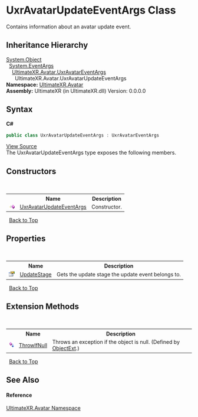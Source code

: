 # UxrAvatarUpdateEventArgs Class
 

Contains information about an avatar update event.


## Inheritance Hierarchy
<a href="https://docs.microsoft.com/dotnet/api/system.object" target="_blank" rel="noopener noreferrer">System.Object</a><br />&nbsp;&nbsp;<a href="https://docs.microsoft.com/dotnet/api/system.eventargs" target="_blank" rel="noopener noreferrer">System.EventArgs</a><br />&nbsp;&nbsp;&nbsp;&nbsp;<a href="T_UltimateXR_Avatar_UxrAvatarEventArgs">UltimateXR.Avatar.UxrAvatarEventArgs</a><br />&nbsp;&nbsp;&nbsp;&nbsp;&nbsp;&nbsp;UltimateXR.Avatar.UxrAvatarUpdateEventArgs<br />
**Namespace:**&nbsp;<a href="N_UltimateXR_Avatar">UltimateXR.Avatar</a><br />**Assembly:**&nbsp;UltimateXR (in UltimateXR.dll) Version: 0.0.0.0

## Syntax

**C#**<br />
``` C#
public class UxrAvatarUpdateEventArgs : UxrAvatarEventArgs
```

<a href="UltimateXR/Scripts/Avatar/UxrAvatarUpdateEventArgs.cs" rel="noopener noreferrer" title="View the source code">View Source</a><br />
The UxrAvatarUpdateEventArgs type exposes the following members.


## Constructors
&nbsp;<table><tr><th></th><th>Name</th><th>Description</th></tr><tr><td>![Public method](media/pubmethod.gif "Public method")</td><td><a href="M_UltimateXR_Avatar_UxrAvatarUpdateEventArgs__ctor">UxrAvatarUpdateEventArgs</a></td><td>
Constructor.</td></tr></table>&nbsp;
<a href="#uxravatarupdateeventargs-class">Back to Top</a>

## Properties
&nbsp;<table><tr><th></th><th>Name</th><th>Description</th></tr><tr><td>![Public property](media/pubproperty.gif "Public property")</td><td><a href="P_UltimateXR_Avatar_UxrAvatarUpdateEventArgs_UpdateStage">UpdateStage</a></td><td>
Gets the update stage the update event belongs to.</td></tr></table>&nbsp;
<a href="#uxravatarupdateeventargs-class">Back to Top</a>

## Extension Methods
&nbsp;<table><tr><th></th><th>Name</th><th>Description</th></tr><tr><td>![Public Extension Method](media/pubextension.gif "Public Extension Method")</td><td><a href="M_UltimateXR_Extensions_System_ObjectExt_ThrowIfNull">ThrowIfNull</a></td><td>
Throws an exception if the object is null.
 (Defined by <a href="T_UltimateXR_Extensions_System_ObjectExt">ObjectExt</a>.)</td></tr></table>&nbsp;
<a href="#uxravatarupdateeventargs-class">Back to Top</a>

## See Also


#### Reference
<a href="N_UltimateXR_Avatar">UltimateXR.Avatar Namespace</a><br />